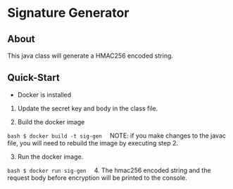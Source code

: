# Signature Generator

## About
This java class will generate a HMAC256 encoded string.

## Quick-Start
- Docker is installed

1. Update the secret key and body in the class file. 

2. Build the docker image

`bash
$ docker build -t sig-gen 
`
NOTE: if you make changes to the javac file, you will need to rebuild the image by executing step 2.

3. Run the docker image.

`bash
$ docker run sig-gen 
`
4. The hmac256 encoded string and the request body before encryption will be printed to the console.
